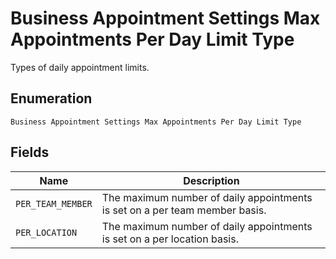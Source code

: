 
# Business Appointment Settings Max Appointments Per Day Limit Type

Types of daily appointment limits.

## Enumeration

`Business Appointment Settings Max Appointments Per Day Limit Type`

## Fields

| Name | Description |
|  --- | --- |
| `PER_TEAM_MEMBER` | The maximum number of daily appointments is set on a per team member basis. |
| `PER_LOCATION` | The maximum number of daily appointments is set on a per location basis. |

